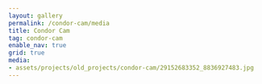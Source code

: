 ```yaml
---
layout: gallery
permalink: /condor-cam/media
title: Condor Cam
tag: condor-cam
enable_nav: true
grid: true
media: 
- assets/projects/old_projects/condor-cam/29152683352_8836927483.jpg
---
```


